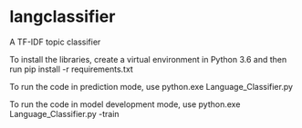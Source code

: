 # langclassifier
A TF-IDF topic classifier

To install the libraries, create a virtual environment in Python 3.6 and then run pip install -r requirements.txt

To run the code in prediction mode, use python.exe Language_Classifier.py

To run the code in model development mode, use python.exe Language_Classifier.py -train
